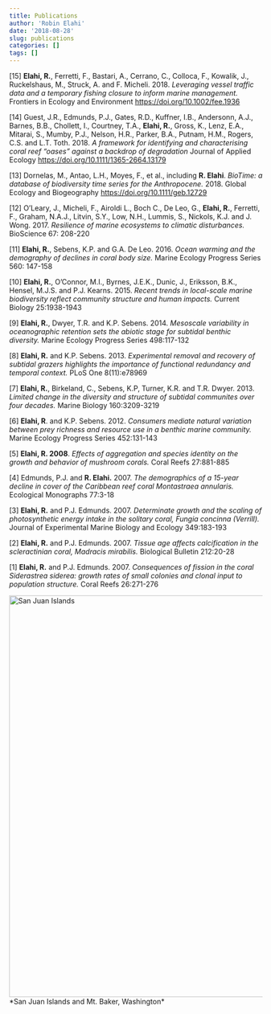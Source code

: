 ```yaml
---
title: Publications
author: 'Robin Elahi'
date: '2018-08-28'
slug: publications
categories: []
tags: []
---
```



[15] **Elahi, R.**, Ferretti, F., Bastari, A., Cerrano, C., Colloca, F., Kowalik, J., Ruckelshaus, M., Struck, A. and F. Micheli. 2018. *Leveraging vessel traffic data and a temporary fishing closure to inform marine management.* Frontiers in Ecology and Environment https://doi.org/10.1002/fee.1936

[14] Guest, J.R., Edmunds, P.J., Gates, R.D., Kuffner, I.B., Andersonn, A.J., Barnes, B.B., Chollett, I., Courtney, T.A.,  **Elahi, R.**, Gross, K., Lenz, E.A., Mitarai, S., Mumby, P.J., Nelson, H.R., Parker, B.A., Putnam, H.M., Rogers, C.S. and L.T. Toth. 2018. *A framework for identifying and characterising coral reef “oases” against a backdrop of degradation* Journal of Applied Ecology  https://doi.org/10.1111/1365-2664.13179 


[13] Dornelas, M., Antao, L.H., Moyes, F., et al., including **R. Elahi**. *BioTime: a database of biodiversity time series for the Anthropocene.* 2018. Global Ecology and Biogeography  https://doi.org/10.1111/geb.12729

[12] O’Leary, J., Micheli, F., Airoldi L., Boch C., De Leo, G., **Elahi, R.**, Ferretti, F., Graham, N.A.J., Litvin, S.Y., Low, N.H., Lummis, S., Nickols, K.J. and J. Wong. 2017. *Resilience of marine ecosystems to climatic disturbances.* BioScience 67: 208-220

[11] **Elahi, R.**, Sebens, K.P. and G.A. De Leo. 2016. *Ocean warming and the demography of declines in coral body size.* Marine Ecology Progress Series 560: 147-158

[10] **Elahi, R.**, O’Connor, M.I., Byrnes, J.E.K., Dunic, J., Eriksson, B.K., Hensel, M.J.S. and P.J. Kearns. 2015. *Recent trends in local-scale marine biodiversity reflect community structure and human impacts.* Current Biology 25:1938-1943

[9] **Elahi, R.**, Dwyer, T.R. and K.P. Sebens. 2014. *Mesoscale variability in oceanographic retention sets the abiotic stage for subtidal benthic diversity.* Marine Ecology Progress Series 498:117-132

[8] **Elahi, R.** and K.P. Sebens. 2013. *Experimental removal and recovery of subtidal grazers highlights the importance of functional redundancy and temporal context.* PLoS One 8(11):e78969

[7] **Elahi, R.**, Birkeland, C., Sebens, K.P, Turner, K.R. and T.R. Dwyer. 2013. *Limited change in the diversity and structure of subtidal communites over four decades.* Marine Biology 160:3209-3219

[6] **Elahi, R**. and K.P. Sebens. 2012. *Consumers mediate natural variation between prey richness and resource use in a benthic marine community.* Marine Ecology Progress Series 452:131-143

[5] **Elahi, R. 2008**. *Effects of aggregation and species identity on the growth and behavior of mushroom corals.* Coral Reefs 27:881-885

[4] Edmunds, P.J. and **R. Elahi.** 2007. *The demographics of a 15-year decline in cover of the Caribbean reef coral Montastraea annularis.* Ecological Monographs 77:3-18

[3] **Elahi, R.** and P.J. Edmunds. 2007. *Determinate growth and the scaling of photosynthetic 	energy intake in the solitary coral, Fungia concinna (Verrill).* Journal of Experimental Marine Biology and Ecology 349:183-193

[2] **Elahi, R.** and P.J. Edmunds. 2007. *Tissue age affects calcification in the scleractinian coral, Madracis mirabilis.* Biological Bulletin 212:20-28

[1] **Elahi, R.** and P.J. Edmunds. 2007. *Consequences of fission in the coral Siderastrea siderea: growth rates of small colonies and clonal input to population structure.* Coral Reefs 26:271-276

<img src="/./about_files/P1010170_crop.png" alt="San Juan Islands" width="800px"/>  
*San Juan Islands and Mt. Baker, Washington*
